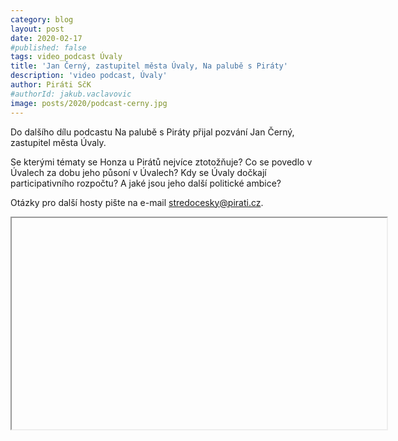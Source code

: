 ```yaml
---
category: blog
layout: post
date: 2020-02-17
#published: false
tags: video_podcast Úvaly
title: 'Jan Černý, zastupitel města Úvaly, Na palubě s Piráty'
description: 'video podcast, Úvaly'
author: Piráti SčK
#authorId: jakub.vaclavovic
image: posts/2020/podcast-cerny.jpg
---
```

Do dalšího dílu podcastu Na palubě s Piráty přijal pozvání Jan Černý, zastupitel města Úvaly.

Se kterými tématy se Honza u Pirátů nejvíce ztotožňuje? Co se povedlo v Úvalech za dobu jeho půsoní v Úvalech? Kdy se Úvaly dočkají participativního rozpočtu? A jaké jsou jeho další politické ambice? 

Otázky pro další hosty pište na e-mail stredocesky@pirati.cz.

<iframe width="600" height="338" 

https://youtu.be/ZVdgSmqFM4c

